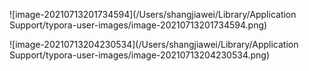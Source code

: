 

![image-20210713201734594](/Users/shangjiawei/Library/Application Support/typora-user-images/image-20210713201734594.png)







![image-20210713204230534](/Users/shangjiawei/Library/Application Support/typora-user-images/image-20210713204230534.png)